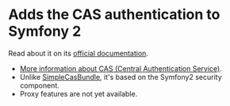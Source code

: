 Adds the CAS authentication to Symfony 2
========================================

Read about it on its [official documentation](https://github.com/sensio/CasBundle/blob/master/Resources/doc/index.rst).

-  [More information about CAS (Central Authentication Service)](http://www.jasig.org/cas).
-  Unlike [SimpleCasBundle](https://github.com/jmikola/SimpleCASBundle), it's based on the Symfony2 security component.
-  Proxy features are not yet available.